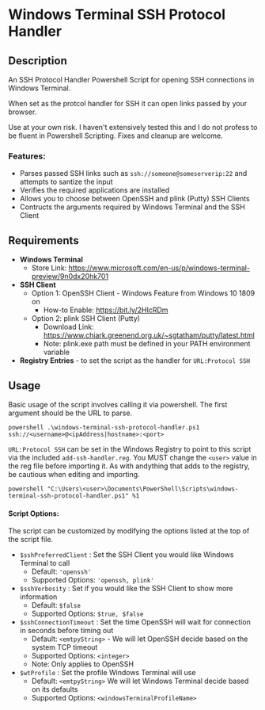 # Windows Terminal SSH Protocol Handler

## Description
An SSH Protocol Handler Powershell Script for opening SSH connections in Windows Terminal.

When set as the protcol handler for SSH it can open links passed by your browser.

Use at your own risk. I haven't extensively tested this and I do not profess to be fluent in Powershell Scripting. Fixes and cleanup are welcome.

### Features:
* Parses passed SSH links such as `ssh://someone@someserverip:22` and attempts to santize the input
* Verifies the required applications are installed
* Allows you to choose between OpenSSH and plink (Putty) SSH Clients
* Contructs the arguments required by Windows Terminal and the SSH Client

## Requirements
* **Windows Terminal**
  - Store Link: https://www.microsoft.com/en-us/p/windows-terminal-preview/9n0dx20hk701
* **SSH Client**
  - Option 1: OpenSSH Client - Windows Feature from Windows 10 1809 on
    - How-to Enable: https://bit.ly/2HIcRDm
  - Option 2: plink SSH Client (Putty)
    - Download Link: https://www.chiark.greenend.org.uk/~sgtatham/putty/latest.html
    - Note: plink.exe path must be defined in your PATH environment variable
* **Registry Entries** - to set the script as the handler for `URL:Protocol SSH`

## Usage
Basic usage of the script involves calling it via powershell. The first argument should be the URL to parse.

```powershell .\windows-terminal-ssh-protocol-handler.ps1 ssh://<username>@<ipAddress|hostname>:<port>```

`URL:Protocol SSH` can be set in the Windows Registry to point to this script via the included `add-ssh-handler.reg`. You MUST change the `<user>` value in the reg file before importing it. As with andything that adds to the registry, be cautious when editing and importing.

```powershell "C:\Users\<user>\Documents\PowerShell\Scripts\windows-terminal-ssh-protocol-handler.ps1" %1```

#### Script Options:
The script can be customized by modifying the options listed at the top of the script file.

* `$sshPreferredClient` : Set the SSH Client you would like Windows Terminal to call
  - Default: `'openssh'`
  - Supported Options: `'openssh, plink'`
* `$sshVerbosity` : Set if you would like the SSH Client to show more information
  - Default: `$false`
  - Supported Options: `$true, $false`
* `$sshConnectionTimeout` : Set the time OpenSSH will wait for connection in seconds before timing out
  - Default: `<emtpyString>` - We will let OpenSSH decide based on the system TCP timeout
  - Supported Options: `<integer>`
  - Note: Only applies to OpenSSH
* `$wtProfile` : Set the profile Windows Terminal will use
  - Default: `<emtpyString>` We will let Windows Terminal decide based on its defaults
  - Supported Options: `<windowsTerminalProfileName>`
